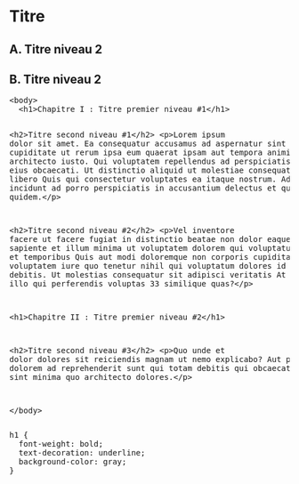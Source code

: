 # Titre

## A. Titre niveau 2


## B. Titre niveau 2

<div class="codepen" data-height="300" data-theme-id="dark" data-default-tab="html,result" data-slug-hash="ZErZzxN" data-editable="true" data-user="bricemetthey"  data-prefill='{"title":"Premier test","tags":[],"scripts":[],"stylesheets":[]}'>
  <pre data-lang="html">&lt;body>
  &lt;h1>Chapitre I : Titre premier niveau #1&lt;/h1>

  &lt;h2>Titre second niveau #1&lt;/h2>
  &lt;p>Lorem ipsum dolor sit amet. Ea consequatur accusamus ad aspernatur sint a quaerat cupiditate ut rerum ipsa eum quaerat ipsam aut tempora animi ea architecto iusto. Qui voluptatem repellendus ad perspiciatis eveniet sed eius obcaecati. Ut distinctio aliquid ut molestiae consequatur aut libero Quis qui consectetur voluptates ea itaque nostrum. Ad sint incidunt ad porro perspiciatis in accusantium delectus et quaerat quidem.&lt;/p>

  &lt;h2>Titre second niveau #2&lt;/h2>
  &lt;p>Vel inventore facere ut facere fugiat in distinctio beatae non dolor eaque. Est saepe sapiente et illum minima ut voluptatem dolorem qui voluptatum laboriosam et temporibus Quis aut modi doloremque non corporis cupiditate. Ea voluptatem iure quo tenetur nihil qui voluptatum dolores id impedit debitis. Ut molestias consequatur sit adipisci veritatis At quibusdam illo qui perferendis voluptas 33 similique quas?&lt;/p>
  
  
  
  &lt;h1>Chapitre II : Titre premier niveau #2&lt;/h1>
  
   &lt;h2>Titre second niveau #3&lt;/h2>
  &lt;p>Quo unde et dolor dolores sit reiciendis magnam ut nemo explicabo? Aut placeat dolorem ad reprehenderit sunt qui totam debitis qui obcaecati autem ut sint minima quo architecto dolores.&lt;/p>
  
&lt;/body></pre>
  <pre data-lang="css">h1 {
  font-weight: bold;
  text-decoration: underline;
  background-color: gray;
}</pre></div>
<script async src="https://cpwebassets.codepen.io/assets/embed/ei.js"></script>